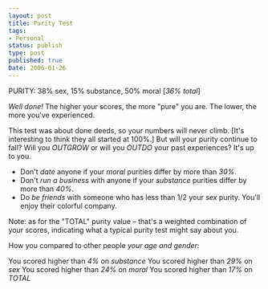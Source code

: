 ```yaml
---
layout: post
title: Purity Test
tags:
- Personal
status: publish
type: post
published: true
Date: 2006-01-26
---
```

PURITY: 38% sex, 15% substance, 50% moral [*36% total*]

*Well done!*  The higher your scores, the more "pure" you are. The lower, the more you've experienced.

This test was about done deeds, so your numbers will never climb. [It's interesting to think they all started at 100%.] But will your purity continue to fall?  Will you *OUTGROW* or will you *OUTDO* your past experiences? It's up to you.


* Don't *date* anyone if your *moral* purities differ by more than *30%*.
* Don't *run a business* with anyone if your *substance* purities differ by more than *40%*.
* Do *be friends* with someone who has less than 1/2 your *sex* purity. You'll enjoy their colorful company.

Note: as for the "TOTAL" purity value &#8211; that's a weighted combination of your scores, indicating what a typical purity test might say about you. 

How you compared to other people _your age and gender_:

You scored higher than *4%* on *substance*
You scored higher than *29%* on *sex*
You scored higher than *24%* on *moral*
You scored higher than *17%* on *<span class="caps">TOTAL</span>*